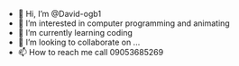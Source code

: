 - 👋 Hi, I’m @David-ogb1
- 👀 I’m interested in computer programming and animating
- 🌱 I’m currently learning coding
- 💞️ I’m looking to collaborate on ...
- 📫 How to reach me call 09053685269
<!---
David-ogb1/David-ogb1 is a ✨ special ✨ repository because its `README.md` (this file) appears on your GitHub profile.
You can click the Preview link to take a look at your changes.
--->
